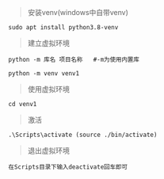 >  安装venv(windows中自带venv)

```
sudo apt install python3.8-venv
```

> 建立虚拟环境

```
python -m 库名 项目名称   #-m为使用内置库

python -m venv venv1 
```

> 使用虚拟环境

```
cd venv1
```

> 激活

```
.\Scripts\activate (source ./bin/activate)
```

> 退出虚拟环境

```
在Scripts目录下输入deactivate回车即可
```

